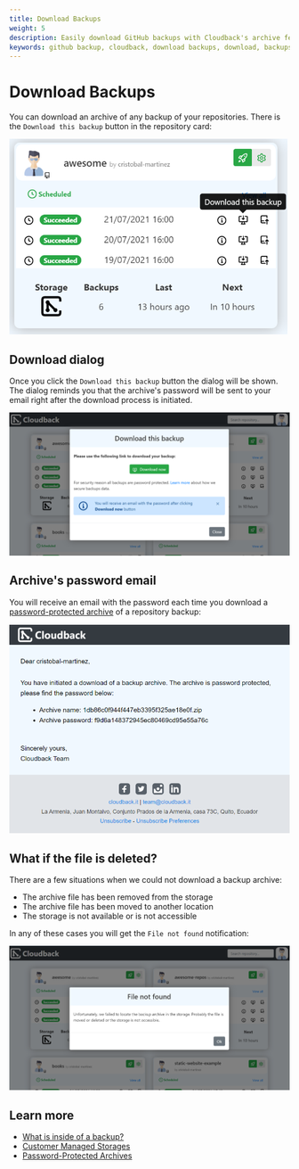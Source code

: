 ```yaml
---
title: Download Backups
weight: 5
description: Easily download GitHub backups with Cloudback's archive feature
keywords: github backup, cloudback, download backups, download, backups, archive, feature
---
```


# Download Backups

You can download an archive of any backup of your repositories. There is the `Download this backup` button in the repository card:

<img src="/static/features/download-this-backup.png" alt="download GitHub repository backup from Cloudback dashboard" width=500/>

## Download dialog

Once you click the `Download this backup` button the dialog will be shown. The dialog reminds you that the archive's password will be sent to your email right after the download process is initiated.

<img src="/static/features/download-dialog.png" alt="GitHub repository backup download dialog"/>

## Archive's password email

You will receive an email with the password each time you download a [password-protected archive](/features/archive/) of a repository backup:

<img src="/static/features/password-email.png" alt="password email for a password-protected GitHub repository backup"/>

## What if the file is deleted?

There are a few situations when we could not download a backup archive:

- The archive file has been removed from the storage
- The archive file has been moved to another location
- The storage is not available or is not accessible

In any of these cases you will get the `File not found` notification:

<img src="/static/features/file-not-found.png" alt="GitHub repository backup file not found"/>

## Learn more

- [What is inside of a backup?](/features/metadata/)
- [Customer Managed Storages](/features/customer-storages/)
- [Password-Protected Archives](/features/archive/)